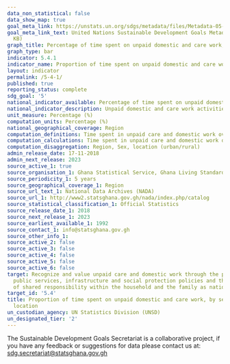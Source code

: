 ```yaml
---
data_non_statistical: false
data_show_map: true
goal_meta_link: https://unstats.un.org/sdgs/metadata/files/Metadata-05-04-01.pdf
goal_meta_link_text: United Nations Sustainable Development Goals Metadata (PDF 337
  KB)
graph_title: Percentage of time spent on unpaid domestic and care work, by sex, age group and location
graph_type: bar
indicator: 5.4.1
indicator_name: Proportion of time spent on unpaid domestic and care work, by sex, age and location
layout: indicator
permalink: /5-4-1/
published: true
reporting_status: complete
sdg_goal: '5'
national_indicator_available: Percentage of time spent on unpaid domestic and care work, by sex, age group and location
national_indicator_description: Unpaid domestic and care work activities include the unpaid production of goods for own final consumption, these include:(Unpaid work that involves the production of goods for self‐consumption (e.g., collecting water or firewood); (Unpaid work that involves the provision of services for self‐consumption (e.g., cooking or cleaning as well as person‐to‐person care for other people); and(‘Voluntary work’ which consists of service or activity undertaken without pay for the benefit of the community, the environment, and persons other than close relatives or those within the household.
unit_measure: Percentage (%)
computation_units: Percentage (%)
national_geographical_coverage: Region
computation_definitions: Time spent in unpaid care and domestic work over the total time spent in all work.
computation_calculations: Time spent in unpaid care and domestic work divided by total time and multiplied by 100 (disaggregated by sex, region and location).
computation_disaggregation: Region, Sex, location (urban/rural)
admin_release_date: 17-11-2018
admin_next_release: 2023
source_active_1: true
source_organisation_1: Ghana Statistical Service, Ghana Living Standards Survey.
source_periodicity_1: 5 years 
source_geographical_coverage_1: Region
source_url_text_1: National Data Archives (NADA)
source_url_1: http://www2.statsghana.gov.gh/nada/index.php/catalog 
source_statistical_classification_1: Official Statistics
source_release_date_1: 2018
source_next_release_1: 2023
source_earliest_available_1: 1992
source_contact_1: info@statsghana.gov.gh
source_other_info_1:
source_active_2: false
source_active_3: false
source_active_4: false
source_active_5: false
source_active_6: false
target: Recognize and value unpaid care and domestic work through the provision of
  public services, infrastructure and social protection policies and the promotion
  of shared responsibility within the household and the family as nationally appropriate
target_id: '5.4'
title: Proportion of time spent on unpaid domestic and care work, by sex, age and
  location
un_custodian_agency: UN Statistics Division (UNSD)
un_designated_tier: '2'
---
```


The Sustainable Development Goals Secretariat is a collaborative project, if you have any feedback or suggestions for data please contact us at: sdg.secretariat@statsghana.gov.gh

